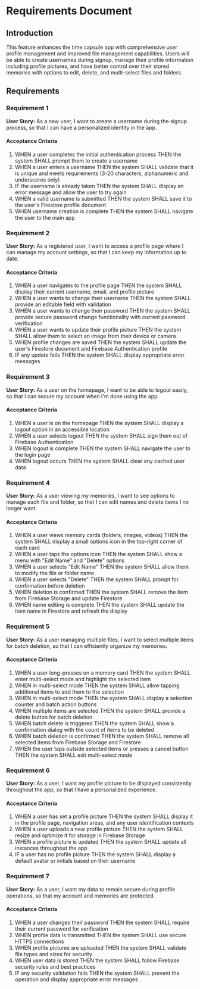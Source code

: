 # Requirements Document

## Introduction

This feature enhances the time capsule app with comprehensive user profile management and improved file management capabilities. Users will be able to create usernames during signup, manage their profile information including profile pictures, and have better control over their stored memories with options to edit, delete, and multi-select files and folders.

## Requirements

### Requirement 1

**User Story:** As a new user, I want to create a username during the signup process, so that I can have a personalized identity in the app.

#### Acceptance Criteria

1. WHEN a user completes the initial authentication process THEN the system SHALL prompt them to create a username
2. WHEN a user enters a username THEN the system SHALL validate that it is unique and meets requirements (3-20 characters, alphanumeric and underscores only)
3. IF the username is already taken THEN the system SHALL display an error message and allow the user to try again
4. WHEN a valid username is submitted THEN the system SHALL save it to the user's Firestore profile document
5. WHEN username creation is complete THEN the system SHALL navigate the user to the main app

### Requirement 2

**User Story:** As a registered user, I want to access a profile page where I can manage my account settings, so that I can keep my information up to date.

#### Acceptance Criteria

1. WHEN a user navigates to the profile page THEN the system SHALL display their current username, email, and profile picture
2. WHEN a user wants to change their username THEN the system SHALL provide an editable field with validation
3. WHEN a user wants to change their password THEN the system SHALL provide secure password change functionality with current password verification
4. WHEN a user wants to update their profile picture THEN the system SHALL allow them to select an image from their device or camera
5. WHEN profile changes are saved THEN the system SHALL update the user's Firestore document and Firebase Authentication profile
6. IF any update fails THEN the system SHALL display appropriate error messages

### Requirement 3

**User Story:** As a user on the homepage, I want to be able to logout easily, so that I can secure my account when I'm done using the app.

#### Acceptance Criteria

1. WHEN a user is on the homepage THEN the system SHALL display a logout option in an accessible location
2. WHEN a user selects logout THEN the system SHALL sign them out of Firebase Authentication
3. WHEN logout is complete THEN the system SHALL navigate the user to the login page
4. WHEN logout occurs THEN the system SHALL clear any cached user data

### Requirement 4

**User Story:** As a user viewing my memories, I want to see options to manage each file and folder, so that I can edit names and delete items I no longer want.

#### Acceptance Criteria

1. WHEN a user views memory cards (folders, images, videos) THEN the system SHALL display a small options icon in the top-right corner of each card
2. WHEN a user taps the options icon THEN the system SHALL show a menu with "Edit Name" and "Delete" options
3. WHEN a user selects "Edit Name" THEN the system SHALL allow them to modify the file or folder name
4. WHEN a user selects "Delete" THEN the system SHALL prompt for confirmation before deletion
5. WHEN deletion is confirmed THEN the system SHALL remove the item from Firebase Storage and update Firestore
6. WHEN name editing is complete THEN the system SHALL update the item name in Firestore and refresh the display

### Requirement 5

**User Story:** As a user managing multiple files, I want to select multiple items for batch deletion, so that I can efficiently organize my memories.

#### Acceptance Criteria

1. WHEN a user long-presses on a memory card THEN the system SHALL enter multi-select mode and highlight the selected item
2. WHEN in multi-select mode THEN the system SHALL allow tapping additional items to add them to the selection
3. WHEN in multi-select mode THEN the system SHALL display a selection counter and batch action buttons
4. WHEN multiple items are selected THEN the system SHALL provide a delete button for batch deletion
5. WHEN batch delete is triggered THEN the system SHALL show a confirmation dialog with the count of items to be deleted
6. WHEN batch deletion is confirmed THEN the system SHALL remove all selected items from Firebase Storage and Firestore
7. WHEN the user taps outside selected items or presses a cancel button THEN the system SHALL exit multi-select mode

### Requirement 6

**User Story:** As a user, I want my profile picture to be displayed consistently throughout the app, so that I have a personalized experience.

#### Acceptance Criteria

1. WHEN a user has set a profile picture THEN the system SHALL display it in the profile page, navigation areas, and any user identification contexts
2. WHEN a user uploads a new profile picture THEN the system SHALL resize and optimize it for storage in Firebase Storage
3. WHEN a profile picture is updated THEN the system SHALL update all instances throughout the app
4. IF a user has no profile picture THEN the system SHALL display a default avatar or initials based on their username

### Requirement 7

**User Story:** As a user, I want my data to remain secure during profile operations, so that my account and memories are protected.

#### Acceptance Criteria

1. WHEN a user changes their password THEN the system SHALL require their current password for verification
2. WHEN profile data is transmitted THEN the system SHALL use secure HTTPS connections
3. WHEN profile pictures are uploaded THEN the system SHALL validate file types and sizes for security
4. WHEN user data is stored THEN the system SHALL follow Firebase security rules and best practices
5. IF any security validation fails THEN the system SHALL prevent the operation and display appropriate error messages